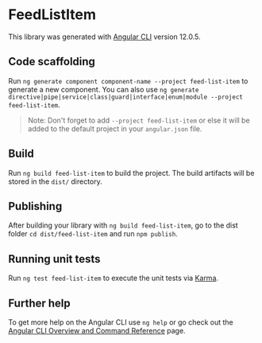 # FeedListItem

This library was generated with [Angular CLI](https://github.com/angular/angular-cli) version 12.0.5.

## Code scaffolding

Run `ng generate component component-name --project feed-list-item` to generate a new component. You can also use `ng generate directive|pipe|service|class|guard|interface|enum|module --project feed-list-item`.
> Note: Don't forget to add `--project feed-list-item` or else it will be added to the default project in your `angular.json` file. 

## Build

Run `ng build feed-list-item` to build the project. The build artifacts will be stored in the `dist/` directory.

## Publishing

After building your library with `ng build feed-list-item`, go to the dist folder `cd dist/feed-list-item` and run `npm publish`.

## Running unit tests

Run `ng test feed-list-item` to execute the unit tests via [Karma](https://karma-runner.github.io).

## Further help

To get more help on the Angular CLI use `ng help` or go check out the [Angular CLI Overview and Command Reference](https://angular.io/cli) page.
